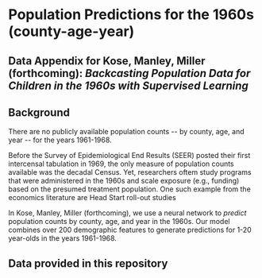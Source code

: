 # Population Predictions for the 1960s (county-age-year)

**Data Appendix for Kose, Manley, Miller (forthcoming):** _Backcasting Population Data for Children in the 1960s with Supervised Learning_
---

## Background
There are no publicly available population counts -- by county, age, and year -- for the years 1961-1968. 

Before the Survey of Epidemiological End Results (SEER) posted their first intercensal tabulation in 1969, the only measure of population counts available was the decadal Census. Yet, researchers oftem  study programs that were administered in the 1960s and scale exposure (e.g., funding) based on the presumed treatment population. One such example from the economics literature are Head Start roll-out studies 

In Kose, Manley, Miller (forthcoming), we use a neural network to _predict_ population counts by county, age, and year in the 1960s. Our model combines over 200 demographic features to generate predictions for 1-20 year-olds in the years 1961-1968. 

## Data provided in this repository
